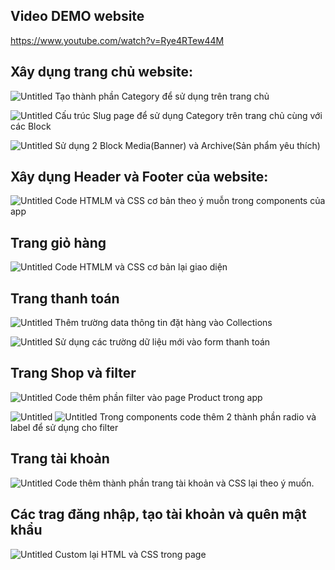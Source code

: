 

## Video DEMO website

https://www.youtube.com/watch?v=Rye4RTew44M

## Xây dụng trang chủ website:

![Untitled](https://github.com/NguyenForWork/Test-157/blob/main/media_readme/anh1.jpg)
Tạo thành phần Category để sử dụng trên trang chủ

![Untitled](https://github.com/NguyenForWork/Test-157/blob/main/media_readme/anh2.jpg)
Cấu trúc Slug page để sử dụng Category trên trang chủ cùng với các Block 


![Untitled](https://github.com/NguyenForWork/Test-157/blob/main/media_readme/anh3.jpg)
Sử dụng 2 Block Media(Banner) và Archive(Sản phẩm yêu thích)


## Xây dụng Header và Footer của website:
![Untitled](https://github.com/NguyenForWork/Test-157/blob/main/media_readme/anh4.jpg)
Code HTMLM và CSS cơ bản theo ý muỗn trong components của app

## Trang giỏ hàng

![Untitled](https://github.com/NguyenForWork/Test-157/blob/main/media_readme/anh5.jpg)
Code HTMLM và CSS cơ bản lại giao diện

## Trang thanh toán

![Untitled](https://github.com/NguyenForWork/Test-157/blob/main/media_readme/anh6.jpg)
Thêm trường data thông tin đặt hàng vào Collections

![Untitled](https://github.com/NguyenForWork/Test-157/blob/main/media_readme/anh7.jpg)
Sử dụng các trường dữ liệu mới vào form thanh toán

## Trang Shop và filter

![Untitled](https://github.com/NguyenForWork/Test-157/blob/main/media_readme/anh8.jpg)
Code thêm phần filter vào page Product trong app

![Untitled](https://github.com/NguyenForWork/Test-157/blob/main/media_readme/anh9.jpg)
![Untitled](https://github.com/NguyenForWork/Test-157/blob/main/media_readme/anh10.jpg)
Trong components code thêm 2 thành phần radio và label để sử dụng cho filter

## Trang tài khoản

![Untitled](https://github.com/NguyenForWork/Test-157/blob/main/media_readme/anh11.jpg)
Code thêm thành phần trang tài khoản và CSS lại theo ý muốn.

## Các trag đăng nhập, tạo tài khoản và quên mật khẩu

![Untitled](https://github.com/NguyenForWork/Test-157/blob/main/media_readme/anh11.png)
Custom lại HTML và CSS trong page 

